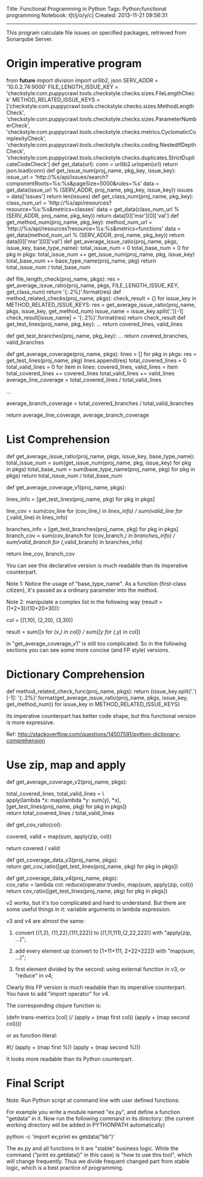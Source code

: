 Title: Functional Programming in Python
Tags: Python;functional programming
Notebook: t[t/j/o/y/c]
Created: 2013-11-21 09:56:31

------

This program calculate file issues on specified packages, retrieved from Sonarqube Server.

 

# Origin imperative program

 

 from __future__ import division 
 import urllib2, json 
 SERV_ADDR = '10.0.2.74:9000' 
 FILE_LENGTH_ISSUE_KEY = 'checkstyle:com.puppycrawl.tools.checkstyle.checks.sizes.FileLengthCheck' 
 METHOD_RELATED_ISSUE_KEYS = ['checkstyle:com.puppycrawl.tools.checkstyle.checks.sizes.MethodLengthCheck', 
    'checkstyle:com.puppycrawl.tools.checkstyle.checks.sizes.ParameterNumberCheck', 
    'checkstyle:com.puppycrawl.tools.checkstyle.checks.metrics.CyclomaticComplexityCheck', 
    'checkstyle:com.puppycrawl.tools.checkstyle.checks.coding.NestedIfDepthCheck', 
    'checkstyle:com.puppycrawl.tools.checkstyle.checks.duplicates.StrictDuplicateCodeCheck'] 
 def get_data(url): 
  conn = urllib2.urlopen(url) 
  return json.load(conn) 
 def get_issue_num(proj_name, pkg_key, issue_key): 
  issue_url = 'http://%s/api/issues/search?componentRoots=%s:%s&pageSize=5000&rules=%s' 
  data = get_data(issue_url % (SERV_ADDR, proj_name, pkg_key, issue_key)) 
  issues = data['issues'] 
  return len(issues) 
 def get_class_num(proj_name, pkg_key): 
  class_num_url = 'http://%s/api/resources?resource=%s:%s&metrics=classes' 
  data = get_data(class_num_url % (SERV_ADDR, proj_name, pkg_key)) 
  return data[0]['msr'][0]['val'] 
 def get_method_num(proj_name, pkg_key): 
  method_num_url = 'http://%s/api/resources?resource=%s:%s&metrics=functions' 
  data = get_data(method_num_url % (SERV_ADDR, proj_name, pkg_key)) 
  return data[0]['msr'][0]['val'] 
 def get_average_issue_ratio(proj_name, pkgs, issue_key, base_type_name): 
  total_issue_num = 0 
  total_base_num = 0 
  for pkg in pkgs: 
   total_issue_num += get_issue_num(proj_name, pkg, issue_key) 
   total_base_num += base_type_name(proj_name, pkg) 
  return total_issue_num / total_base_num 

 def file_length_check(proj_name, pkgs): 
  res = get_average_issue_ratio(proj_name, pkgs, FILE_LENGTH_ISSUE_KEY, get_class_num) 
  return '{:.2%}'.format(res) 
 def method_related_checks(proj_name, pkgs): 
  check_result = {} 
  for issue_key in METHOD_RELATED_ISSUE_KEYS: 
   res = get_average_issue_ratio(proj_name, pkgs, issue_key, get_method_num) 
   issue_name = issue_key.split('.')[-1] 
   check_result[issue_name] = '{:.2%}'.format(res) 
  return check_result 
 def get_test_lines(proj_name, pkg_key): 
  ... 
  return covered_lines, valid_lines

 


 def get_test_branches(proj_name, pkg_key): 
  ... 
  return covered_branches, valid_branches
 

 
 def get_average_coverage(proj_name, pkgs): 
  lines = [] 
  for pkg in pkgs: 
   res = get_test_lines(proj_name, pkg) 
   lines.append(res) 
  total_covered_lines = 0 
  total_valid_lines = 0 
  for item in lines: 
   covered_lines, valid_lines = item 
   total_covered_lines += covered_lines 
   total_valid_lines += valid_lines 
  average_line_coverage = total_covered_lines / total_valid_lines

  ...


  average_branch_coverage = total_covered_branches / total_valid_branches

  return average_line_coverage, average_branch_coverage 

 

# List Comprehension

 

 def get_average_issue_ratio(proj_name, pkgs, issue_key, base_type_name): 
  total_issue_num = sum(get_issue_num(proj_name, pkg, issue_key) for pkg in pkgs) 
  total_base_num = sum(base_type_name(proj_name, pkg) for pkg in pkgs) 
  return total_issue_num / total_base_num 

 

 def get_average_coverage_v1(proj_name, pkgs):

  lines_info = [get_test_lines(proj_name, pkg) for pkg in pkgs]

  line_cov = sum(cov_line for (cov_line,_) in lines_info) / sum(valid_line for (_,valid_line) in lines_info)

  branches_info = [get_test_branches(proj_name, pkg) for pkg in pkgs] 
  branch_cov = sum(cov_branch for (cov_branch,_) in branches_info) / sum(valid_branch for (_,valid_branch) in branches_info)

  return line_cov, branch_cov

 

You can see this declarative version is much readable than its imperative counterpart.

 

Note 1: Notice the usage of "base_type_name". As a function (first-class citizen), it's passed as a ordinary parameter into the method.

 

Note 2: manipulate a complex list in the following way (result = (1+2+3)/(10+20+30)):

 

 col = [(1,10), (2,20), (3,30)]

 result = sum([x for (x,_) in col]) / sum([y for (_,y) in col])

 

in "get_average_coverage_v1" is still too complicated. So in the following sections you can see some more concise (and FP style) versions.

 

 

# Dictionary Comprehension

 

def method_related_check_func(proj_name, pkgs): 
 return {issue_key.split('.')[-1]: 
   '{:.2%}'.format(get_average_issue_ratio(proj_name, pkgs, 
             issue_key, 
             get_method_num)) 
   for issue_key in METHOD_RELATED_ISSUE_KEYS}

 

Its imperative counterpart has better code shape, but this functional version is more expressive.

 

Ref: http://stackoverflow.com/questions/14507591/python-dictionary-comprehension

 

 

# Use zip, map and apply

 


 def get_average_coverage_v2(proj_name, pkgs):             

  total_covered_lines, total_valid_lines = \        
    apply(lambda *x: map(lambda *y: sum(y), *x),      
      [get_test_lines(proj_name, pkg) for pkg in pkgs])  
  return total_covered_lines / total_valid_lines       

 

 def get_cov_ratio(col):

  covered, valid = map(sum, apply(zip, col))

  return covered / valid

 

 def get_coverage_data_v3(proj_name, pkgs):          
  return get_cov_ratio([get_test_lines(proj_name, pkg) for pkg in pkgs]) 

 def get_coverage_data_v4(proj_name, pkgs):          
  cov_ratio = lambda col: reduce(operator.truediv, map(sum, apply(zip, col))) 
  return cov_ratio([get_test_lines(proj_name, pkg) for pkg in pkgs]) 
 

v2 works, but it's too complicated and hard to understand. But there are some useful things in it: variable arguments in lambda expression.

 

v3 and v4 are almost the same: 

 

1. convert [(1,2), (11,22),(111,222)] to [(1,11,111),(2,22,222)] with "apply(zip, ...)";

 

1. add every element up (convert to [1+11+111, 2+22+222]) with "map(sum, ...)";

 

1. first element divided by the second: using external function in v3, or "reduce" in v4;

 

Clearly this FP version is much readable than its imperative counterpart. You have to add "import operator" for v4.

 

The corresponding clojure function is:

 

 (defn trans-metrics [col] 
  (/ (apply + (map first col)) (apply + (map second col)))) 

 

or as function literal:

 

 #(/ (apply + (map first %)) (apply + (map second %)))

 

It looks more readable than its Python counterpart.

 

# Final Script

 

 

 

 

Note: Run Python script at command line with user defined functions:

 

For example you write a module named "ex.py", and define a function "getdata" in it. Now run the following command in its directory: (the current working directory will be added in PYTHONPATH automatically)

 

 python -c 'import ex;print ex.getdata("bb")'

 

The ex.py and all functions in it are "stable" business logic. While the command ("print ex.getdata()" in this case) is "how to use this tool", which will change frequently. Thus we divide frequent changed part from stable logic, which is a best practice of programming.